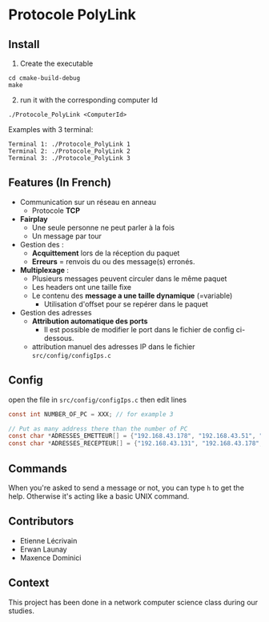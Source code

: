 # Protocole PolyLink

## Install
1. Create the executable
```
cd cmake-build-debug
make
```
2. run it with the corresponding computer Id
```
./Protocole_PolyLink <ComputerId>
```
Examples with 3 terminal:
```
Terminal 1: ./Protocole_PolyLink 1
Terminal 2: ./Protocole_PolyLink 2
Terminal 3: ./Protocole_PolyLink 3
```

## Features (In French)
- Communication sur un réseau en anneau
    - Protocole **TCP**
- **Fairplay**
    - Une seule personne ne peut parler à la fois
    - Un message par tour
- Gestion des :
    - **Acquittement** lors de la réception du paquet
    - **Erreurs** = renvois du ou des message(s) erronés.
- **Multiplexage** :
    - Plusieurs messages peuvent circuler dans le même paquet
    - Les headers ont une taille fixe    
    - Le contenu des **message a une taille dynamique** (=variable)
        - Utilisation d'offset pour se repérer dans le paquet
- Gestion des adresses
    - **Attribution automatique des ports**
        - Il est possible de modifier le port dans le fichier de config ci-dessous.
    - attribution manuel des adresses IP dans le fichier `src/config/configIps.c`
    
## Config
open the file in `src/config/configIps.c` then edit lines 
```C
const int NUMBER_OF_PC = XXX; // for example 3

// Put as many address there than the number of PC
const char *ADRESSES_EMETTEUR[] = {"192.168.43.178", "192.168.43.51", "192.168.43.131"};
const char *ADRESSES_RECEPTEUR[] = {"192.168.43.131", "192.168.43.178", "192.168.43.51"};
```

## Commands
When you're asked to send a message or not, you can type `h` to get the help.
Otherwise it's acting like a basic UNIX command.

## Contributors
- Etienne Lécrivain
- Erwan Launay
- Maxence Dominici

## Context
This project has been done in a network computer science class during our studies.
